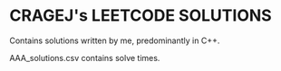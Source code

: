 # CRAGEJ's LEETCODE SOLUTIONS

Contains solutions written by me, predominantly in C++.

AAA_solutions.csv contains solve times.